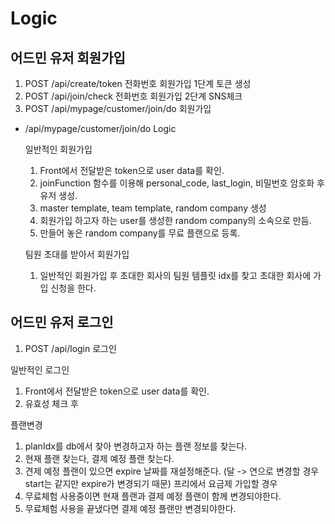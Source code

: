 # Logic

## 어드민 유저 회원가입

1. POST /api/create/token 전화번호 회원가입 1단계 토큰 생성
2. POST /api/join/check 전화번호 회원가입 2단계 SNS체크
3. POST /api/mypage/customer/join/do 회원가입

- /api/mypage/customer/join/do Logic

  일반적인 회원가입

  1. Front에서 전달받은 token으로 user data를 확인.
  2. joinFunction 함수를 이용해 personal_code, last_login, 비밀번호 암호화 후 유저 생성.
  3. master template, team template, random company 생성
  4. 회원가입 하고자 하는 user를 생성한 random company의 소속으로 만듬.
  5. 만들어 놓은 random company를 무료 플랜으로 등록.

  팀원 초대를 받아서 회원가입

  1. 일반적인 회원가입 후 초대한 회사의 팀원 템플릿 idx를 찾고 초대한 회사에 가입 신청을 한다.

## 어드민 유저 로그인

1. POST /api/login 로그인

일반적인 로그인

1. Front에서 전달받은 token으로 user data를 확인.
2. 유효성 체크 후

플랜변경

1. planIdx를 db에서 찾아 변경하고자 하는 플랜 정보를 찾는다.
2. 현재 플랜 찾는다, 결제 예정 플랜 찾는다.
3. 견제 예정 플랜이 있으면 expire 날짜를 재설정해준다. (달 -> 연으로 변경할 경우 start는 같지만 expire가 변경되기 때문)
   프리에서 요금제 가입할 경우
4. 무료체험 사용중이면 현재 플랜과 결제 예정 플랜이 함께 변경되야한다.
5. 무료체험 사용을 끝냈다면 결제 예정 플랜만 변경되야한다.
